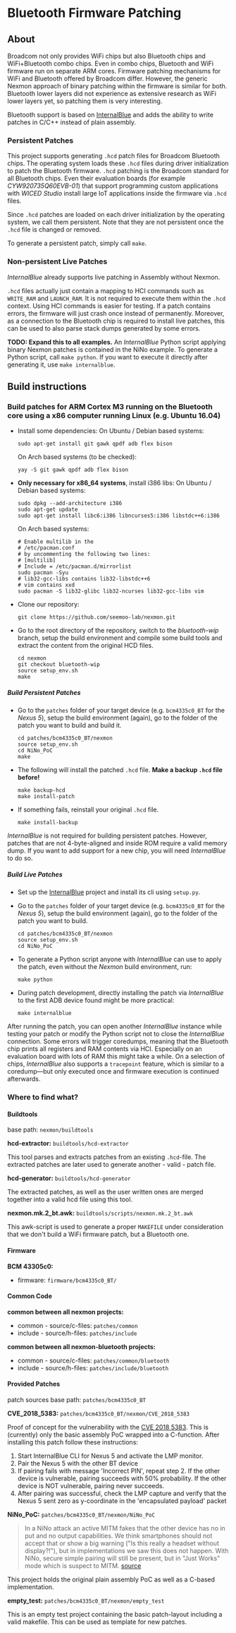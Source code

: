 # Bluetooth Firmware Patching

## About

Broadcom not only provides WiFi chips but also Bluetooth chips and WiFi+Bluetooth combo chips. Even in combo chips, 
Bluetooth and WiFi firmware run on separate ARM cores. Firmware patching mechanisms for WiFi and Bluetooth offered
by Broadcom differ. However, the generic Nexmon approach of binary patching within the firmware is similar for both.
Bluetooth lower layers did not experience as extensive research as WiFi lower layers yet, so patching them is very
interesting.

Bluetooth support is based on [InternalBlue](https://github.com/seemoo-lab/internalblue) and adds the ability to
write patches in C/C++ instead of plain assembly.

### Persistent Patches

This project supports generating `.hcd` patch files for Broadcom Bluetooth chips. The operating system loads these
`.hcd` files during driver initialization to patch the Bluetooth firmware. `.hcd` patching is the Broadcom standard
for all Bluetooth chips. Even their evaluation boards (for example *CYW920735Q60EVB-01*) that support programming custom
applications with *WICED Studio* install large IoT applications inside the firmware via `.hcd` files.

Since `.hcd` patches are loaded on each driver initialization by the operating system, we call them persistent.
Note that they are not persistent once the `.hcd` file is changed or removed.

To generate a persistent patch, simply call `make`.


### Non-persistent Live Patches

*InternalBlue* already supports live patching in Assembly without Nexmon.
  
`.hcd` files actually just contain a mapping to HCI commands such as `WRITE_RAM` and `LAUNCH_RAM`. It is not required
to execute them within the `.hcd` context. Using HCI commands is easier for testing. If a patch contains errors, the
firmware will just crash once instead of permanently. Moreover, as a connection to the Bluetooth chip is required to
install live patches, this can be used to also parse stack dumps generated by some errors.

**TODO: Expand this to all examples.** 
An *InternalBlue* Python script applying binary Nexmon patches is contained in the NiNo example.
To generate a Python script, call `make python`. If you want to execute it directly after generating it, use
`make internalblue`. 

## Build instructions

### Build patches for ARM Cortex M3 running on the Bluetooth core using a x86 computer running Linux (e.g. Ubuntu 16.04)
* Install some dependencies:
  On Ubuntu / Debian based systems:
  ``` 
  sudo apt-get install git gawk qpdf adb flex bison
  ```
  
  On Arch based systems (to be checked):
  ```
  yay -S git gawk qpdf adb flex bison
  ```
* **Only necessary for x86_64 systems**, install i386 libs: 
  On Ubuntu / Debian based systems:
  ```
  sudo dpkg --add-architecture i386
  sudo apt-get update
  sudo apt-get install libc6:i386 libncurses5:i386 libstdc++6:i386
  ```
  On Arch based systems:
  ```
  # Enable multilib in the 
  # /etc/pacman.conf
  # by uncommenting the following two lines:
  # [multilib]
  # Include = /etc/pacman.d/mirrorlist
  sudo pacman -Syu
  # lib32-gcc-libs contains lib32-libstdc++6
  # vim contains xxd
  sudo pacman -S lib32-glibc lib32-ncurses lib32-gcc-libs vim
  ```
* Clone our repository:

      git clone https://github.com/seemoo-lab/nexmon.git
    
* Go to the root directory of the repository, switch to the *bluetooth-wip* branch, setup the build environment and compile
some build tools and extract the content from the original HCD files.
  
      cd nexmon
      git checkout bluetooth-wip
      source setup_env.sh
      make


##### Build Persistent Patches

* Go to the `patches` folder of your target device (e.g. `bcm4335c0_BT` for the *Nexus 5*), setup the build environment (again),
go to the folder of the patch you want to build and build it. 
    
      cd patches/bcm4335c0_BT/nexmon
      source setup_env.sh
      cd NiNo_PoC
      make
      
* The following will install the patched `.hcd` file. **Make a backup `.hcd` file before!**

      make backup-hcd
      make install-patch
      
* If something fails, reinstall your original `.hcd` file.

      make install-backup
      
*InternalBlue* is not required for building persistent patches.
However, patches that are not 4-byte-aligned and inside ROM require a valid memory dump. If you want to add support
for a new chip, you will need *InternalBlue* to do so.


##### Build Live Patches

* Set up the [InternalBlue](https://github.com/seemoo-lab/internalblue) project and install its cli using `setup.py`. 

* Go to the `patches` folder of your target device (e.g. `bcm4335c0_BT` for the *Nexus 5*), setup the build environment (again),
go to the folder of the patch you want to build. 
    
      cd patches/bcm4335c0_BT/nexmon
      source setup_env.sh
      cd NiNo_PoC

* To generate a Python script anyone with *InternalBlue* can use to apply the patch, even without the *Nexmon* build
environment, run:

      make python

* During patch development, directly installing the patch via *InternalBlue* to the first ADB device found might be more practical:

      make internalblue

After running the patch, you can open another *InternalBlue* instance while testing your patch or modify the Python
script not to close the *InternalBlue* connection. Some errors will trigger coredumps, meaning that the Bluetooth
chip prints all registers and RAM contents via HCI. Especially on an evaluation board with lots of RAM this might
take a while. On a selection of chips, *InternalBlue* also supports a `tracepoint` feature, which is similar to a
coredump—but only executed once and firmware execution is continued afterwards.

### Where to find what?

#### Buildtools
base path: `nexmon/buildtools`

**hcd-extractor:** `buildtools/hcd-extractor`

This tool parses and extracts patches from an existing `.hcd`-file. The extracted patches are later used to generate another - valid - patch file. 

**hcd-generator:** `buildtools/hcd-generator`

The extracted patches, as well as the user written ones are merged together into a valid hcd file using this tool.

**nexmon.mk.2_bt.awk:** `buildtools/scripts/nexmon.mk.2_bt.awk`

This awk-script is used to generate a proper `MAKEFILE` under consideration that we don't build a WiFi firmware patch, but a Bluetooth one. 

#### Firmware

**BCM 43305c0:**
- firmware: `firmware/bcm4335c0_BT/` 

#### Common Code
**common between all nexmon projects:**

- common  - source/c-files: `patches/common`
- include - source/h-files: `patches/include`

**common between all nexmon-bluetooth projects:**

- common  - source/c-files: `patches/common/bluetooth`
- include - source/h-files: `patches/include/bluetooth`

#### Provided Patches

patch sources base path: `patches/bcm4335c0_BT`

**CVE_2018_5383:** `patches/bcm4335c0_BT/nexmon/CVE_2018_5383`

Proof of concept for the vulnerability with the [CVE 2018 5383](https://nvd.nist.gov/vuln/detail/CVE-2018-5383). This is (currently) only the basic assembly PoC wrapped into a C-function.
After installing this patch follow these instructions:
1. Start InternalBlue CLI for Nexus 5 and activate the LMP monitor.
2. Pair the Nexus 5 with the other BT device
3. If pairing fails with message 'Incorrect PIN', repeat step 2.
   If the other device is vulnerable, pairing succeeds with 50% probability.
   If the other device is NOT vulnerable, pairing never succeeds.
4. After pairing was successful, check the LMP capture and verify that
   the Nexus 5 sent zero as y-coordinate in the 'encapsulated payload' packet

**NiNo_PoC:** `patches/bcm4335c0_BT/nexmon/NiNo_PoC`

>In a NiNo attack an active MITM fakes that the other device has no in put and no output capabilities. We think smartphones should not accept that or show a big warning ("Is this really a headset without display?!"), but in implementations we saw this does not happen. With NiNo, secure simple pairing will still be present, but in "Just Works" mode which is suspect to MITM.
[source](https://github.com/seemoo-lab/internalblue/blob/master/examples/NiNo_PoC.py)

This project holds the original plain assembly PoC as well as a C-based implementation.

**empty_test:** `patches/bcm4335c0_BT/nexmon/empty_test`

This is an empty test project containing the basic patch-layout including a valid makefile. This can be used as template for new patches.
